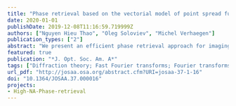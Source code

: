 ```yaml
---
title: "Phase retrieval based on the vectorial model of point spread function"
date: 2020-01-01
publishDate: 2019-12-08T11:16:59.719999Z
authors: ["Nguyen Hieu Thao", "Oleg Soloviev", "Michel Verhaegen"]
publication_types: ["2"]
abstract: "We present an efficient phase retrieval approach for imaging systems with high numerical aperture based on the vectorial model of the point spread function. The algorithm is in the class of alternating minimization methods and can be adjusted for applications with either known or unknown amplitude of the field in the pupil. The algorithm outperforms existing solutions for high-numerical-aperture phase retrieval: (1) the generalization of the method of Hanser et al., based on extension of the scalar diffraction theory by representing the out-of-focus diversity applied to the image by a spherical cap, and (2) the method of Braat et al., which assumes through the use of extended Nijboer--Zernike expansion the phase to be smooth. The former is limited in terms of accuracy due to model deviations, while the latter is of high computational complexity and excludes phase retrieval problems where the phase is discontinuous or sparse. Extensive numerical results demonstrate the efficiency, robustness, and practicability of the proposed algorithm in various practically relevant simulations."
featured: true
publication: "*J. Opt. Soc. Am. A*"
tags: ["Diffraction theory; Fast Fourier transforms; Fourier transforms; Imaging systems; Phase retrieval; Wavefront aberrations"]
url_pdf: "http://josaa.osa.org/abstract.cfm?URI=josaa-37-1-16"
doi: "10.1364/JOSAA.37.000016"
projects:
- High-NA-Phase-retrieval
---
```


